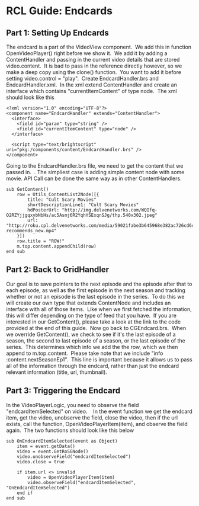 # RCL Guide: Endcards

## Part 1: Setting Up Endcards

The endcard is a part of the VideoView component.  We add this in function OpenVideoPlayer() right before we show it.  We add it by adding a ContentHandler and passing in the current video details that are stored video.content.  It is bad to pass in the reference directly however, so we make a deep copy using the clone() function.  You want to add it before setting video.control = "play".  Create EndcardHandler.brs and EndcardHandler.xml.  In the xml extend ContentHandler and create an interface which contains "currentItemContent" of type node.  The xml should look like this

```
<?xml version="1.0" encoding="UTF-8"?>
<component name="EndcardHandler" extends="ContentHandler">
  <interface>
    <field id="param" type="string" />
    <field id="currentItemContent" type="node" />
  </interface>

  <script type="text/brightscript" uri="pkg:/components/content/EndcardHandler.brs" />
</component>
```

Going to the EndcardHandler.brs file, we need to get the content that we passed in.  . The simpliest case is adding simple content node with some movie. API Call can be done the same way as in other ContentHandlers.

```
sub GetContent()
    row = Utils_ContentList2Node([{
        title: "Cult Scary Movies"
        shortDescriptionLine1: "Cult Scary Movies"
        hdPosterUrl: "http://img.delvenetworks.com/WQIfq-O2RZYjjgqxybNbHs/ac5Asmj6R2YqhYSExqnSJg/thp.540x302.jpeg"
        url: "http://roku.cpl.delvenetworks.com/media/59021fabe3b645968e382ac726cd6c7b/69ce40b268fa4766aa1612131aa74898/f9402439b3bb46028bcb3421821cadbf/roku-recommends_new.mp4"
    }])
    row.title = "ROW!"
    m.top.content.appendChild(row)
end sub
```

## Part 2: Back to GridHandler

Our goal is to save pointers to the next episode and the episode after that to each episode, as well as the first episode in the next season and tracking whether or not an episode is the last episode in the series.  To do this we will create our own type that extends ContentNode and includes an interface with all of those items.  Like when we first fetched the information, this will differ depending on the type of feed that you have.  If you are interested in our GetContent(), please take a look at the link to the code provided at the end of this guide.  Now go back to CGEndcard.brs.  When we override GetContent(), we check to see if it's the last episode of a season, the second to last episode of a season, or the last episode of the series.  This determines which info we add the the row, which we then append to m.top.content.  Please take note that we include "info :content.nextSeasonEp1".  This line is important because it allows us to pass all of the information through the endcard, rather than just the endcard relevant information (title, url, thumbnail).  

## Part 3: Triggering the Endcard

In the VideoPlayerLogic, you need to observe the field "endcardItemSelected" on video.    In the event function we get the endcard item, get the video, unobserve the field, close the video, then if the url exists, call the function, OpenVideoPlayerItem(item), and observe the field again.  The two functions should look like this below

```
sub OnEndcardItemSelected(event as Object)
    item = event.getData()
    video = event.GetRoSGNode()
    video.unobserveField("endcardItemSelected")
    video.close = true

    if item.url <> invalid
        video = OpenVideoPlayerItem(item)
        video.observeField("endcardItemSelected", "OnEndcardItemSelected")
    end if
end sub
```
